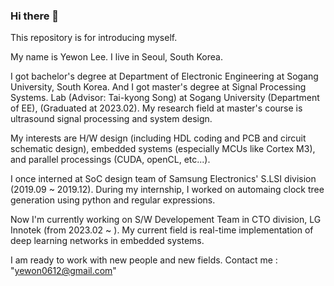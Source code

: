 ### Hi there 👋

This repository is for introducing myself.

My name is Yewon Lee.
I live in Seoul, South Korea.

I got bachelor's degree at Department of Electronic Engineering at Sogang University, South Korea.
And I got master's degree at Signal Processing Systems. Lab (Advisor: Tai-kyong Song) at Sogang University (Department of EE), (Graduated at 2023.02).
My research field at master's course is ultrasound signal processing and system design.

My interests are H/W design (including HDL coding and PCB and circuit schematic design), embedded systems (especially MCUs like Cortex M3), and parallel processings (CUDA, openCL, etc...).

I once interned at SoC design team of Samsung Electronics' S.LSI division (2019.09 ~ 2019.12). 
During my internship, I worked on automaing clock tree generation using python and regular expressions.

Now I'm currently working on S/W Developement Team in CTO division, LG Innotek (from 2023.02 ~ ).
My current field is real-time implementation of deep learning networks in embedded systems.


I am ready to work with new people and new fields. 
Contact me : "yewon0612@gmail.com"

